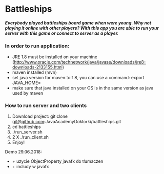 # Battleships
##### Everybody played battleships board game when were young. Why not playing it online with other players? With this app you are able to run your server with this game or connect to server as a player.


### In order to run application:
* JRE 1.8 must be installed on your machine (http://www.oracle.com/technetwork/java/javase/downloads/jre8-downloads-2133155.html)
* maven installed (mvn)
* set java version for maven to 1.8, you can use a command: export JAVA_HOME=<path-to-java>
* make sure that java installed on your OS is in the same version as java used by maven 

### How to run server and two clients 
1. Download project: git clone git@github.com:JavaAcademyDoktorki/battleships.git
2. cd battleships
3. ./run_server.sh
4. 2 X ./run_client.sh
5. Enjoy!

Demo 29.06.2018:
+ \+ uzycie ObjectProperty javafx do tłumaczen
+ \+ includy w javafx
